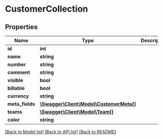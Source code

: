 # CustomerCollection

## Properties
Name | Type | Description | Notes
------------ | ------------- | ------------- | -------------
**id** | **int** |  | [optional] 
**name** | **string** |  | 
**number** | **string** |  | [optional] 
**comment** | **string** |  | [optional] 
**visible** | **bool** |  | 
**billable** | **bool** |  | 
**currency** | **string** |  | 
**meta_fields** | [**\Swagger\Client\Model\CustomerMeta[]**](CustomerMeta.md) |  | [optional] 
**teams** | [**\Swagger\Client\Model\Team[]**](Team.md) |  | [optional] 
**color** | **string** |  | [optional] 

[[Back to Model list]](../../README.md#documentation-for-models) [[Back to API list]](../../README.md#documentation-for-api-endpoints) [[Back to README]](../../README.md)

